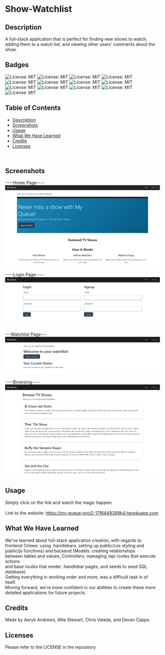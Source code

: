 # Show-Watchlist
## Description
A full-stack application that is perfect for finding new shows to watch, </br> 
adding them to a watch list, and viewing other users' comments about the show. </br> 

## Badges
![License: MIT](https://img.shields.io/badge/License-MIT-yellow.svg)
![License: MIT](https://img.shields.io/badge/Version-1.0-yellow.svg)
![License: MIT](https://img.shields.io/badge/Javascript-yellow.svg)
![License: MIT](https://img.shields.io/badge/HTML5-red.svg)
![License: MIT](https://img.shields.io/badge/CSS-purple.svg)
![License: MIT](https://img.shields.io/badge/Handlebars-orange.svg)
![License: MIT](https://img.shields.io/badge/Tailwind-blue.svg)
![License: MIT](https://img.shields.io/badge/Node.js-grey.svg)
![License: MIT](https://img.shields.io/badge/Express.js-grey.svg)
![License: MIT](https://img.shields.io/badge/MySQL-purple.svg)
![License: MIT](https://img.shields.io/badge/Heroku-purple.svg)
![License: MIT](https://img.shields.io/badge/Sequelize-purple.svg)
![License: MIT](https://img.shields.io/badge/GSAP-purple.svg)

## Table of Contents
- [Description](#description)
- [Screenshots](#screenshots)
- [Usage](#usage)
- [What We Have Learned](#what-we-have-learned)
- [Credits](#credits)
- [Licenses](#licenses)
</br>

## Screenshots
----Home Page----
![Alt text](readme_screenshots/homepage.png)

----Login Page----
![Alt text](readme_screenshots/login-signup.png)

---Watchlist Page---
![Alt text](readme_screenshots/watchlist_page.png)

----Browsing----
![Alt text](readme_screenshots/browse_page.png)

## Usage
Simply click on the link and watch the magic happen. </br>  
Link to the website: https://my-queue-proj2-17f6449399b4.herokuapp.com </br>

## What We Have Learned
We've learned about full-stack application creation, with regards to </br>
frontend (Views: using .handlebars, setting up public/css styling and </br>
public/js functions) and backend (Models: creating relationships </br>
between tables and values, Controllers: managing /api routes that execute actions </br>
and base routes that render .handlebar pages, and seeds to seed SQL database). </br>
Getting everything in working order and more, was a difficult task in of itself. </br>
Moving forward, we're more confident in our abilities to create these more </br>
detailed applications for future projects. </br>

## Credits
Made by Aeryk Andrews, Allie Stewart, Chris Valada, and Devan Capps. </br>

## Licenses
Please refer to the LICENSE in the repository. </br>
